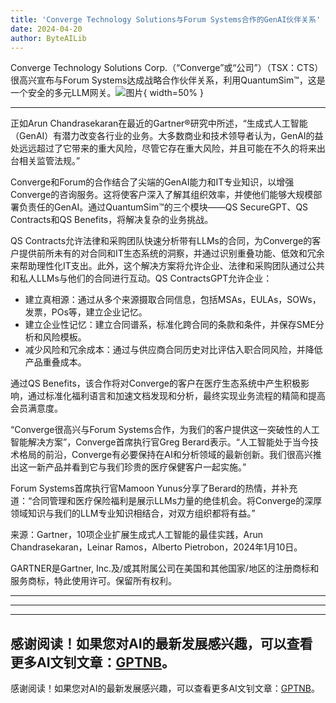 ```yaml
---
title: 'Converge Technology Solutions与Forum Systems合作的GenAI伙伴关系'
date: 2024-04-20
author: ByteAILib
---
```


Converge Technology Solutions Corp.（“Converge”或“公司”）（TSX：CTS）很高兴宣布与Forum Systems达成战略合作伙伴关系，利用QuantumSim™，这是一个安全的多元LLM网关。![图片](https://ai-techpark.com/wp-content/uploads/2020/06/Buyer-Guide-500x281-1.jpg){ width=50% }

---


正如Arun Chandrasekaran在最近的Gartner®研究中所述，“生成式人工智能（GenAI）有潜力改变各行业的业务。大多数商业和技术领导者认为，GenAI的益处远远超过了它带来的重大风险，尽管它存在重大风险，并且可能在不久的将来出台相关监管法规。”

Converge和Forum的合作结合了尖端的GenAI能力和IT专业知识，以增强Converge的咨询服务。这将使客户深入了解其组织效率，并使他们能够大规模部署负责任的GenAI。通过QuantumSim™的三个模块——QS SecureGPT、QS Contracts和QS Benefits，将解决复杂的业务挑战。

QS Contracts允许法律和采购团队快速分析带有LLMs的合同，为Converge的客户提供前所未有的对合同和IT生态系统的洞察，并通过识别重叠功能、低效和冗余来帮助理性化IT支出。此外，这个解决方案将允许企业、法律和采购团队通过公共和私人LLMs与他们的合同进行互动。QS ContractsGPT允许企业：

- 建立真相源：通过从多个来源摄取合同信息，包括MSAs，EULAs，SOWs，发票，POs等，建立企业记忆。
- 建立企业性记忆：建立合同谱系，标准化跨合同的条款和条件，并保存SME分析和风险模板。
- 减少风险和冗余成本：通过与供应商合同历史对比评估入职合同风险，并降低产品重叠成本。

通过QS Benefits，该合作将对Converge的客户在医疗生态系统中产生积极影响，通过标准化福利语言和加速文档发现和分析，最终实现业务流程的精简和提高会员满意度。

“Converge很高兴与Forum Systems合作，为我们的客户提供这一突破性的人工智能解决方案”，Converge首席执行官Greg Berard表示。“人工智能处于当今技术格局的前沿，Converge有必要保持在AI和分析领域的最新创新。我们很高兴推出这一新产品并看到它与我们珍贵的医疗保健客户一起实施。”

Forum Systems首席执行官Mamoon Yunus分享了Berard的热情，并补充道：“合同管理和医疗保险福利是展示LLMs力量的绝佳机会。将Converge的深厚领域知识与我们的LLM专业知识相结合，对双方组织都将有益。”

来源：Gartner，10项企业扩展生成式人工智能的最佳实践，Arun Chandrasekaran，Leinar Ramos，Alberto Pietrobon，2024年1月10日。

GARTNER是Gartner, Inc.及/或其附属公司在美国和其他国家/地区的注册商标和服务商标，特此使用许可。保留所有权利。

---
---

---
感谢阅读！如果您对AI的最新发展感兴趣，可以查看更多AI文钊文章：[GPTNB](https://gptnb.com)。
---
感谢阅读！如果您对AI的最新发展感兴趣，可以查看更多AI文钊文章：[GPTNB](https://gptnb.com)。